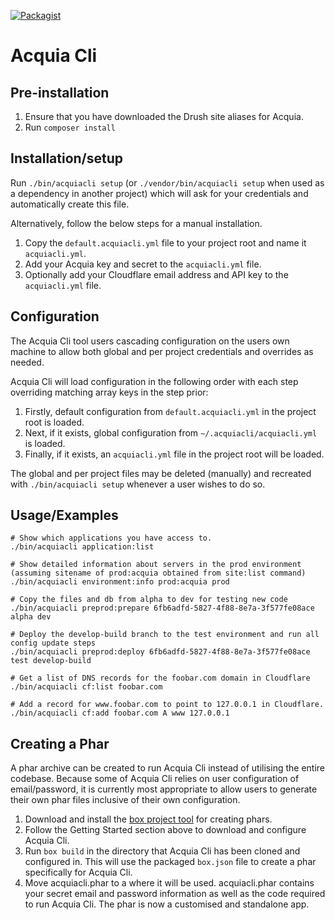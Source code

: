 [![Packagist](https://img.shields.io/packagist/v/typhonius/acquia_cli.svg)](https://packagist.org/packages/typhonius/acquia_cli)
# Acquia Cli

## Pre-installation
1. Ensure that you have downloaded the Drush site aliases for Acquia.
1. Run `composer install`

## Installation/setup
Run `./bin/acquiacli setup` (or `./vendor/bin/acquiacli setup` when used as a dependency in another project) which will ask for your credentials and automatically create this file.

Alternatively, follow the below steps for a manual installation.
1. Copy the `default.acquiacli.yml` file to your project root and name it `acquiacli.yml`.
1. Add your Acquia key and secret to the `acquiacli.yml` file.
1. Optionally add your Cloudflare email address and API key to the `acquiacli.yml` file.


## Configuration
The Acquia Cli tool users cascading configuration on the users own machine to allow both global and per project credentials and overrides as needed.

Acquia Cli will load configuration in the following order with each step overriding matching array keys in the step prior:

1. Firstly, default configuration from `default.acquiacli.yml` in the project root is loaded.
1. Next, if it exists, global configuration from `~/.acquiacli/acquiacli.yml` is loaded.
1. Finally, if it exists, an `acquiacli.yml` file in the project root will be loaded.

The global and per project files may be deleted (manually) and recreated with `./bin/acquiacli setup` whenever a user wishes to do so.

## Usage/Examples
````
# Show which applications you have access to.
./bin/acquiacli application:list

# Show detailed information about servers in the prod environment (assuming sitename of prod:acquia obtained from site:list command)
./bin/acquiacli environment:info prod:acquia prod

# Copy the files and db from alpha to dev for testing new code
./bin/acquiacli preprod:prepare 6fb6adfd-5827-4f88-8e7a-3f577fe08ace alpha dev

# Deploy the develop-build branch to the test environment and run all config update steps
./bin/acquiacli preprod:deploy 6fb6adfd-5827-4f88-8e7a-3f577fe08ace test develop-build

# Get a list of DNS records for the foobar.com domain in Cloudflare
./bin/acquiacli cf:list foobar.com

# Add a record for www.foobar.com to point to 127.0.0.1 in Cloudflare.
./bin/acquiacli cf:add foobar.com A www 127.0.0.1
````

## Creating a Phar
A phar archive can be created to run Acquia Cli instead of utilising the entire codebase. Because some of Acquia Cli relies on user configuration of email/password, it is currently most appropriate to allow users to generate their own phar files inclusive of their own configuration.

1. Download and install the [box project tool](https://github.com/box-project/box2) for creating phars.
2. Follow the Getting Started section above to download and configure Acquia Cli.
3. Run `box build` in the directory that Acquia Cli has been cloned and configured in. This will use the packaged `box.json` file to create a phar specifically for Acquia Cli.
4. Move acquiacli.phar to a where it will be used. acquiacli.phar contains your secret email and password information as well as the code required to run Acquia Cli. The phar is now a customised and standalone app.
